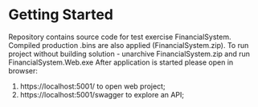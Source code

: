 # Getting Started
Repository contains source code for test exercise FinancialSystem. Compiled production .bins are also applied (FinancialSystem.zip).
To run project without building solution - unarchive FinancialSystem.zip and run FinancialSystem.Web.exe
After application is started please open in browser:
1.	https://localhost:5001/ to open web project;
2.	https://localhost:5001/swagger to explore an API;
